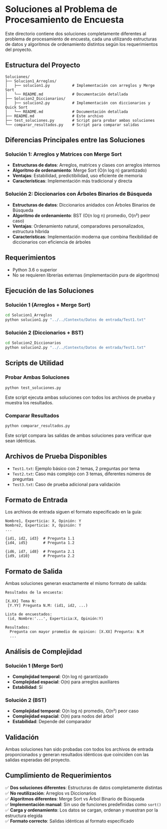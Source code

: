 # Soluciones al Problema de Procesamiento de Encuesta

Este directorio contiene dos soluciones completamente diferentes al problema de procesamiento de encuesta, cada una utilizando estructuras de datos y algoritmos de ordenamiento distintos según los requerimientos del proyecto.

## Estructura del Proyecto

```
Soluciones/
├── Solucion1_Arreglos/
│   ├── solucion1.py          # Implementación con arreglos y Merge Sort
│   └── README.md             # Documentación detallada
├── Solucion2_Diccionarios/
│   ├── solucion2.py          # Implementación con diccionarios y Quick Sort
│   └── README.md             # Documentación detallada
├── README.md                 # Este archivo
├── test_soluciones.py        # Script para probar ambas soluciones
└── comparar_resultados.py    # Script para comparar salidas
```

## Diferencias Principales entre las Soluciones

### Solución 1: Arreglos y Matrices con Merge Sort

- **Estructuras de datos**: Arreglos, matrices y clases con arreglos internos
- **Algoritmo de ordenamiento**: Merge Sort (O(n log n) garantizado)
- **Ventajas**: Estabilidad, predictibilidad, uso eficiente de memoria
- **Características**: Implementación más tradicional y directa

### Solución 2: Diccionarios con Árboles Binarios de Búsqueda

- **Estructuras de datos**: Diccionarios anidados con Árboles Binarios de Búsqueda
- **Algoritmo de ordenamiento**: BST (O(n log n) promedio, O(n²) peor caso)
- **Ventajas**: Ordenamiento natural, comparadores personalizados, estructura híbrida
- **Características**: Implementación moderna que combina flexibilidad de diccionarios con eficiencia de árboles

## Requerimientos

- Python 3.6 o superior
- No se requieren librerías externas (implementación pura de algoritmos)

## Ejecución de las Soluciones

### Solución 1 (Arreglos + Merge Sort)

```bash
cd Solucion1_Arreglos
python solucion1.py "../../Contexto/Datos de entrada/Test1.txt"
```

### Solución 2 (Diccionarios + BST)

```bash
cd Solucion2_Diccionarios
python solucion2.py "../../Contexto/Datos de entrada/Test1.txt"
```

## Scripts de Utilidad

### Probar Ambas Soluciones

```bash
python test_soluciones.py
```

Este script ejecuta ambas soluciones con todos los archivos de prueba y muestra los resultados.

### Comparar Resultados

```bash
python comparar_resultados.py
```

Este script compara las salidas de ambas soluciones para verificar que sean idénticas.

## Archivos de Prueba Disponibles

- `Test1.txt`: Ejemplo básico con 2 temas, 2 preguntas por tema
- `Test2.txt`: Caso más complejo con 3 temas, diferentes números de preguntas
- `Test3.txt`: Caso de prueba adicional para validación

## Formato de Entrada

Los archivos de entrada siguen el formato especificado en la guía:

```
Nombre1, Experticia: X, Opinión: Y
Nombre2, Experticia: X, Opinión: Y
...

{id1, id2, id3}  # Pregunta 1.1
{id4, id5}       # Pregunta 1.2

{id6, id7, id8}  # Pregunta 2.1
{id9, id10}      # Pregunta 2.2
```

## Formato de Salida

Ambas soluciones generan exactamente el mismo formato de salida:

```
Resultados de la encuesta:

[X.XX] Tema N:
 [Y.YY] Pregunta N.M: (id1, id2, ...)

Lista de encuestados:
 (id, Nombre:'...', Experticia:X, Opinión:Y)

Resultados:
  Pregunta con mayor promedio de opinion: [X.XX] Pregunta: N.M
  ...
```

## Análisis de Complejidad

### Solución 1 (Merge Sort)

- **Complejidad temporal**: O(n log n) garantizado
- **Complejidad espacial**: O(n) para arreglos auxiliares
- **Estabilidad**: Sí

### Solución 2 (BST)

- **Complejidad temporal**: O(n log n) promedio, O(n²) peor caso
- **Complejidad espacial**: O(n) para nodos del árbol
- **Estabilidad**: Depende del comparador

## Validación

Ambas soluciones han sido probadas con todos los archivos de entrada proporcionados y generan resultados idénticos que coinciden con las salidas esperadas del proyecto.

## Cumplimiento de Requerimientos

✅ **Dos soluciones diferentes**: Estructuras de datos completamente distintas  
✅ **No reutilización**: Arreglos vs Diccionarios  
✅ **Algoritmos diferentes**: Merge Sort vs Árbol Binario de Búsqueda  
✅ **Implementación manual**: Sin uso de funciones predefinidas como `sort()`  
✅ **Carga y ordenamiento**: Los datos se cargan, ordenan y muestran por la estructura elegida  
✅ **Formato correcto**: Salidas idénticas al formato especificado
